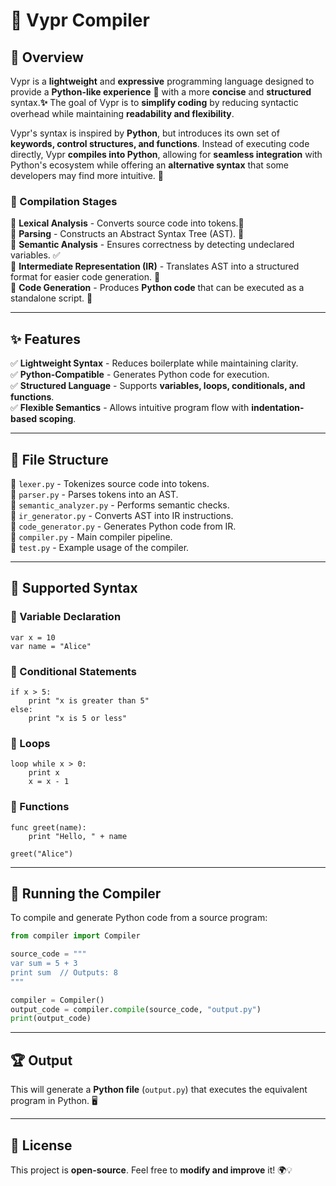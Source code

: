 # 🐍 Vypr Compiler

## 🎯 Overview
Vypr is a **lightweight** and **expressive** programming language designed to provide a **Python-like experience** 🐍 with a more **concise** and **structured** syntax.**✨** The goal of Vypr is to **simplify coding** by reducing syntactic overhead while maintaining **readability and flexibility**. 

Vypr's syntax is inspired by **Python**, but introduces its own set of **keywords, control structures, and functions**. Instead of executing code directly, Vypr **compiles into Python**, allowing for **seamless integration** with Python's ecosystem while offering an **alternative syntax** that some developers may find more intuitive. 🚀

### 🔄 Compilation Stages
🔹 **Lexical Analysis** - Converts source code into tokens.📜  
🔹 **Parsing** - Constructs an Abstract Syntax Tree (AST). 🌳  
🔹 **Semantic Analysis** - Ensures correctness by detecting undeclared variables. ✅  
🔹 **Intermediate Representation (IR)** - Translates AST into a structured format for easier code generation. 🔧  
🔹 **Code Generation** - Produces **Python code** that can be executed as a standalone script. 🏁

---
## ✨ Features
✅ **Lightweight Syntax** - Reduces boilerplate while maintaining clarity.  
✅ **Python-Compatible** - Generates Python code for execution.  
✅ **Structured Language** - Supports **variables, loops, conditionals, and functions**.  
✅ **Flexible Semantics** - Allows intuitive program flow with **indentation-based scoping**.  

---
## 📂 File Structure
📌 `lexer.py` - Tokenizes source code into tokens.  
📌 `parser.py` - Parses tokens into an AST.  
📌 `semantic_analyzer.py` - Performs semantic checks.  
📌 `ir_generator.py` - Converts AST into IR instructions.  
📌 `code_generator.py` - Generates Python code from IR.  
📌 `compiler.py` - Main compiler pipeline.  
📌 `test.py` - Example usage of the compiler.  

---
## 📝 Supported Syntax
### 🔹 Variable Declaration
```plaintext
var x = 10
var name = "Alice"
```

### 🔹 Conditional Statements
```plaintext
if x > 5:
    print "x is greater than 5"
else:
    print "x is 5 or less"
```

### 🔹 Loops
```plaintext
loop while x > 0:
    print x
    x = x - 1
```

### 🔹 Functions
```plaintext
func greet(name):
    print "Hello, " + name

greet("Alice")
```

---
## 🚀 Running the Compiler
To compile and generate Python code from a source program:
```python
from compiler import Compiler

source_code = """
var sum = 5 + 3
print sum  // Outputs: 8
"""

compiler = Compiler()
output_code = compiler.compile(source_code, "output.py")
print(output_code)
```

---
## 🏆 Output
This will generate a **Python file** (`output.py`) that executes the equivalent program in Python. 🖥️

---
## 📜 License
This project is **open-source**. Feel free to **modify and improve** it! 🌍💡
